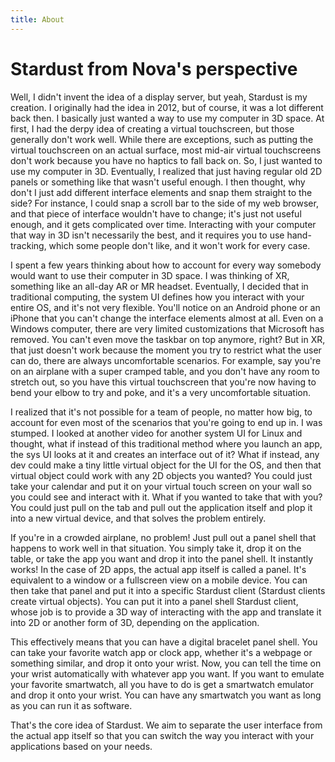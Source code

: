 ```yaml
---
title: About
---
```


<h1>Stardust from Nova's perspective</h1>

 <p>Well, I didn't invent the idea of a display server, but yeah, Stardust is my creation. I originally had the idea in 2012, but of course, it was a lot different back then. I basically just wanted a way to use my computer in 3D space. At first, I had the derpy idea of creating a virtual touchscreen, but those generally don't work well. While there are exceptions, such as putting the virtual touchscreen on an actual surface, most mid-air virtual touchscreens don't work because you have no haptics to fall back on. So, I just wanted to use my computer in 3D. Eventually, I realized that just having regular old 2D panels or something like that wasn't useful enough. I then thought, why don't I just add different interface elements and snap them straight to the side? For instance, I could snap a scroll bar to the side of my web browser, and that piece of interface wouldn't have to change; it's just not useful enough, and it gets complicated over time. Interacting with your computer that way in 3D isn't necessarily the best, and it requires you to use hand-tracking, which some people don't like, and it won't work for every case.</p>

   <p>I spent a few years thinking about how to account for every way somebody would want to use their computer in 3D space. I was thinking of XR, something like an all-day AR or MR headset. Eventually, I decided that in traditional computing, the system UI defines how you interact with your entire OS, and it's not very flexible. You'll notice on an Android phone or an iPhone that you can't change the interface elements almost at all. Even on a Windows computer, there are very limited customizations that Microsoft has removed. You can't even move the taskbar on top anymore, right? But in XR, that just doesn't work because the moment you try to restrict what the user can do, there are always uncomfortable scenarios. For example, say you're on an airplane with a super cramped table, and you don't have any room to stretch out, so you have this virtual touchscreen that you're now having to bend your elbow to try and poke, and it's a very uncomfortable situation. </p>

  <p> I realized that it's not possible for a team of people, no matter how big, to account for even most of the scenarios that you're going to end up in. I was stumped. I looked at another video for another system UI for Linux and thought, what if instead of this traditional method where you launch an app, the sys UI looks at it and creates an interface out of it? What if instead, any dev could make a tiny little virtual object for the UI for the OS, and then that virtual object could work with any 2D objects you wanted? You could just take your calendar and put it on your virtual touch screen on your wall so you could see and interact with it. What if you wanted to take that with you? You could just pull on the tab and pull out the application itself and plop it into a new virtual device, and that solves the problem entirely. </p>

  <p> If you're in a crowded airplane, no problem! Just pull out a panel shell that happens to work well in that situation. You simply take it, drop it on the table, or take the app you want and drop it into the panel shell. It instantly works! In the case of 2D apps, the actual app itself is called a panel. It's equivalent to a window or a fullscreen view on a mobile device. You can then take that panel and put it into a specific Stardust client (Stardust clients create virtual objects). You can put it into a panel shell Stardust client, whose job is to provide a 3D way of interacting with the app and translate it into 2D or another form of 3D, depending on the application. </p>

   <p>This effectively means that you can have a digital bracelet panel shell. You can take your favorite watch app or clock app, whether it's a webpage or something similar, and drop it onto your wrist. Now, you can tell the time on your wrist automatically with whatever app you want. If you want to emulate your favorite smartwatch, all you have to do is get a smartwatch emulator and drop it onto your wrist. You can have any smartwatch you want as long as you can run it as software. </p>

  <p> That's the core idea of Stardust. We aim to separate the user interface from the actual app itself so that you can switch the way you interact with your applications based on your needs. </p>
